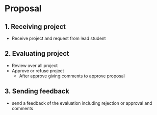 # Proposal

## 1. Receiving project
- Receive project and request from lead student
## 2. Evaluating project
- Review over all project
- Approve or refuse project
    - After approve giving comments to approve proposal
## 3. Sending feedback
- send a feedback of the evaluation including rejection or approval and comments
